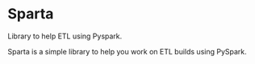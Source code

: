 # Sparta
Library to help ETL using Pyspark.

Sparta is a simple library to help you work on ETL builds using PySpark.


